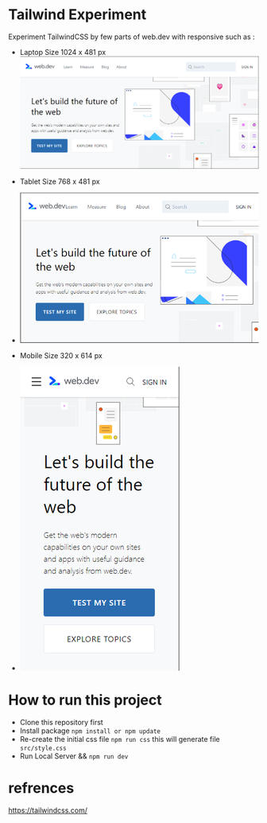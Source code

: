 # Tailwind Experiment
Experiment TailwindCSS by few parts of web.dev with responsive such as :
 
 * Laptop Size 1024 x 481 px
 ![Screenshot](https://github.com/mahendraputra21/tailwind-web-dev/blob/main/images/Laptop(1024x481px).png) 

 * Tablet Size 768 x 481 px
 * ![Screenshot](https://github.com/mahendraputra21/tailwind-web-dev/blob/main/images/Tablet(768x481px).png) 

 * Mobile Size 320 x 614 px
 * ![Screenshot](https://github.com/mahendraputra21/tailwind-web-dev/blob/main/images/Mobile(320x614px).png) 



# How to run this project
* Clone this repository first
* Install package ```npm install or npm update```
* Re-create the initial css file 
   ```npm run css```
  this will generate file `src/style.css`
* Run Local Server && 
  ```npm run dev```
  
# refrences 
https://tailwindcss.com/
